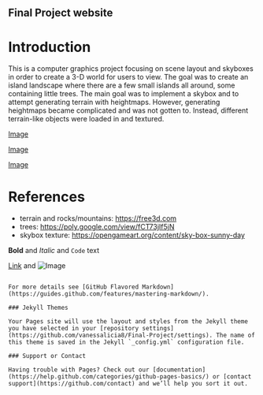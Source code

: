 ## Final Project website

# Introduction
This is a computer graphics project focusing on scene layout and skyboxes in order to create a 3-D world for users to view. The goal was to create an island landscape where there are a few small islands all around, some containing little trees. The main goal was to implement a skybox and to attempt generating terrain with heightmaps. However, generating heightmaps became complicated and was not gotten to. Instead, different terrain-like objects were loaded in and textured.

[Image](images/image1.png)

[Image](images/image2.png)

[Image](images/image3.png)


# References

- terrain and rocks/mountains: https://free3d.com
- trees: https://poly.google.com/view/fCT73jIf5jN
- skybox texture: https://opengameart.org/content/sky-box-sunny-day


**Bold** and _Italic_ and `Code` text

[Link](url) and ![Image](src)
```

For more details see [GitHub Flavored Markdown](https://guides.github.com/features/mastering-markdown/).

### Jekyll Themes

Your Pages site will use the layout and styles from the Jekyll theme you have selected in your [repository settings](https://github.com/vanessalicia8/Final-Project/settings). The name of this theme is saved in the Jekyll `_config.yml` configuration file.

### Support or Contact

Having trouble with Pages? Check out our [documentation](https://help.github.com/categories/github-pages-basics/) or [contact support](https://github.com/contact) and we’ll help you sort it out.
